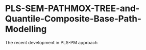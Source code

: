 # PLS-SEM-PATHMOX-TREE-and-Quantile-Composite-Base-Path-Modelling
The recent development in PLS-PM approach 
